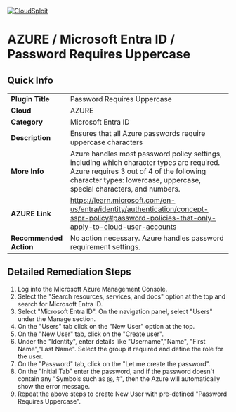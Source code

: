 [![CloudSploit](https://cloudsploit.com/img/logo-new-big-text-100.png "CloudSploit")](https://cloudsploit.com)

# AZURE / Microsoft Entra ID / Password Requires Uppercase

## Quick Info

| | |
|-|-|
| **Plugin Title** | Password Requires Uppercase |
| **Cloud** | AZURE |
| **Category** | Microsoft Entra ID |
| **Description** | Ensures that all Azure passwords require uppercase characters |
| **More Info** | Azure handles most password policy settings, including which character types are required. Azure requires 3 out of 4 of the following character types: lowercase, uppercase, special characters, and numbers. |
| **AZURE Link** | https://learn.microsoft.com/en-us/entra/identity/authentication/concept-sspr-policy#password-policies-that-only-apply-to-cloud-user-accounts |
| **Recommended Action** | No action necessary. Azure handles password requirement settings. |

## Detailed Remediation Steps

1. Log into the Microsoft Azure Management Console.
2. Select the "Search resources, services, and docs" option at the top and search for Microsoft Entra ID.
3. Select "Microsoft Entra ID". On the navigation panel, select "Users" under the Manage section. 
4. On the "Users" tab click on the "New User" option at the top.
5. On the "New User" tab, click on the "Create user".
6. Under the "Identity", enter details like "Username","Name", "First Name","Last Name". Select the group if required and define the role for the user.
7. On the "Password" tab, click on the "Let me create the password". 
8. On the "Initial Tab" enter the password, and if the password doesn't contain any "Symbols such as @, #", then the Azure will automatically show the error message.
9. Repeat the above steps to create New User with pre-defined "Password Requires Uppercase".
